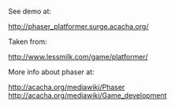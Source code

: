 See demo at:

http://phaser_platformer.surge.acacha.org/

Taken from:

http://www.lessmilk.com/game/platformer/

More info about phaser at:

 http://acacha.org/mediawiki/Phaser
 http://acacha.org/mediawiki/Game_development